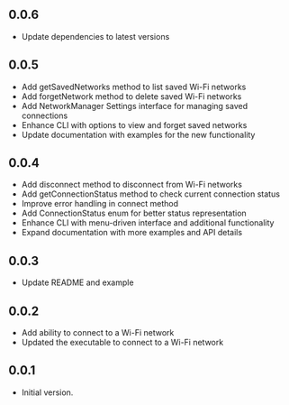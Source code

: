 ## 0.0.6

- Update dependencies to latest versions

## 0.0.5

- Add getSavedNetworks method to list saved Wi-Fi networks
- Add forgetNetwork method to delete saved Wi-Fi networks
- Add NetworkManager Settings interface for managing saved connections
- Enhance CLI with options to view and forget saved networks
- Update documentation with examples for the new functionality

## 0.0.4

- Add disconnect method to disconnect from Wi-Fi networks
- Add getConnectionStatus method to check current connection status
- Improve error handling in connect method
- Add ConnectionStatus enum for better status representation
- Enhance CLI with menu-driven interface and additional functionality
- Expand documentation with more examples and API details

## 0.0.3

- Update README and example

## 0.0.2

- Add ability to connect to a Wi-Fi network
- Updated the executable to connect to a Wi-Fi network

## 0.0.1

- Initial version.
